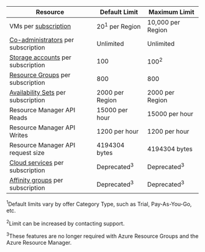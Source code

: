 Resource|Default Limit|Maximum Limit
---|---|---
VMs per [subscription](/documentation/articles/billing-buy-sign-up-azure-subscription)|20<sup>1</sup> per Region|10,000 per Region
[Co-administrators](/documentation/articles/billing-add-change-azure-subscription-administrator) per subscription|Unlimited|Unlimited
[Storage accounts](/documentation/articles/storage-create-storage-account) per subscription|100|100<sup>2</sup>
[Resource Groups](/documentation/articles/resource-group-overview) per subscription|800|800
[Availability Sets](/documentation/articles/virtual-machines-manage-availability#configure-multiple-virtual-machines-in-an-availability-set-for-redundancy) per subscription|2000 per Region|2000 per Region
Resource Manager API Reads|15000 per hour|15000 per hour
Resource Manager API Writes|1200 per hour|1200 per hour
Resource Manager API request size|4194304 bytes|4194304 bytes
[Cloud services](/documentation/articles/cloud-services-what-is) per subscription|Deprecated<sup>3</sup>|Deprecated<sup>3</sup>
[Affinity groups](/documentation/articles/virtual-networks-migrate-to-regional-vnet) per subscription|Deprecated<sup>3</sup>|Deprecated<sup>3</sup>

<sup>1</sup>Default limits vary by offer Category Type, such as Trial, Pay-As-You-Go,  etc.

<sup>2</sup>Limit can be increased by contacting support.

<sup>3</sup>These features are no longer required with Azure Resource Groups and the Azure Resource Manager. 
